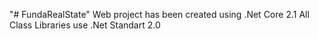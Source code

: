 "# FundaRealState" 
Web project has been created using .Net Core 2.1
All Class Libraries use .Net Standart 2.0
